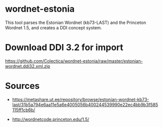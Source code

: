 # wordnet-estonia

This tool parses the Estonian Wordnet (kb73-LAST) and the Princeton Wordnet 1.5, and creates a DDI concept system.

# Download DDI 3.2 for import
https://github.com/Colectica/wordnet-estonia/raw/master/estonian-wordnet.ddi32.xml.zip

# Sources
- https://metashare.ut.ee/repository/browse/estonian-wordnet-kb73-last/31b5a794e6aa11e5a6e4005056b400244539990e22ec4bb9b3f585115ff1cb6b/

- http://wordnetcode.princeton.edu/1.5/


